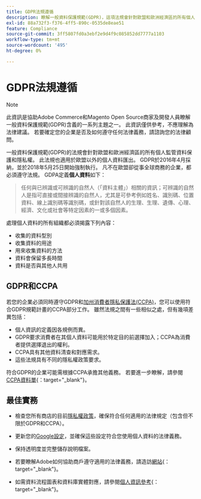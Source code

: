 ```yaml
---
title: GDPR法規遵循
description: 瞭解一般資料保護規範(GDPR)，這項法規會針對歐盟和歐洲經濟區的所有個人監管資料保護和隱私權。
exl-id: 88a732f3-f376-4ff5-890c-0535de8eae51
feature: Compliance
source-git-commit: 3ff5807fd0a3ebf2e9d4f9c085852dd7777a1103
workflow-type: tm+mt
source-wordcount: '495'
ht-degree: 0%

---
```


# GDPR法規遵循

>[!NOTE]
>
>此資訊是協助Adobe Commerce和Magento Open Source商家及開發人員瞭解一般資料保護規範(GDPR)含義的一系列主題之一。 此資訊僅供參考，不應理解為法律建議。 若要確定您的企業是否及如何遵守任何法律義務，請諮詢您的法律顧問。

一般資料保護規範(GDPR)的法規會針對歐盟和歐洲經濟區的所有個人監管資料保護和隱私權。 此法規也適用於歐盟以外的個人資料匯出。 GDPR於2016年4月採納，並於2018年5月25日開始強制執行。 凡不在歐盟卻從事全球商務的企業，都必須遵守法規。 GDPA定義&#x200B;**個人資料**&#x200B;如下：

>任何與已辨識或可辨識的自然人（「資料主體」）相關的資訊；可辨識的自然人是指可直接或間接辨識的自然人，尤其是可參考例如姓名、識別碼、位置資料、線上識別碼等識別碼，或針對該自然人的生理、生理、遺傳、心理、經濟、文化或社會等特定因素的一或多個因素。

處理個人資料的所有組織都必須揭露下列內容：

- 收集的資料型別
- 收集資料的用途
- 用來收集資料的方法
- 資料會保留多長時間
- 資料是否與其他人共用

## GDPR和CCPA

若您的企業必須同時遵守GDPR和[加州消費者隱私保護法(CCPA)](../getting-started/compliance-ccpa.md)，您可以使用符合GDPR規範計畫的CCPA部分工作。 雖然法規之間有一些相似之處，但有幾項差異包括：

- 個人資訊的定義因各規例而異。
- GDPR要求消費者在其個人資料可能用於特定目的前選擇加入；CCPA為消費者提供選擇退出的權利。
- CCPA具有其他資料清查和對應需求。
- 這些法規具有不同的隱私權政策要求。

符合GDPR的企業可能需根據CCPA承擔其他義務。 若要進一步瞭解，請參閱[CCPA資料單][3]{：target=&quot;_blank&quot;}。

## 最佳實務

- 檢查您所有商店的目前[隱私權政策](../getting-started/privacy-policy.md)，確保符合任何適用的法律規定（包含但不限於GDPR和CCPA）。

- 更新您的[Google設定](../merchandising-promotions/google-tools.md#google-privacy-settings)，並確保這些設定符合您使用個人資料的法律義務。

- 保持透明度並完整儲存說明檔案。

- 若要瞭解Adobe如何協助商戶遵守適用的法律義務，請造訪[網站][1]{：target=&quot;_blank&quot;}。

- 如需資料流程圖表和資料庫實體對應，請參閱[個人資訊參考][2]{： target=&quot;_blank&quot;}。

[1]: https://business.adobe.com/privacy/general-data-protection-regulation.html
[2]: https://experienceleague.adobe.com/docs/commerce-operations/security-and-compliance/reference/data-m2.html?lang=zh-Hant
[3]: https://oag.ca.gov/system/files/attachments/press_releases/CCPA%20Fact%20Sheet%20%2800000002%29.pdf

